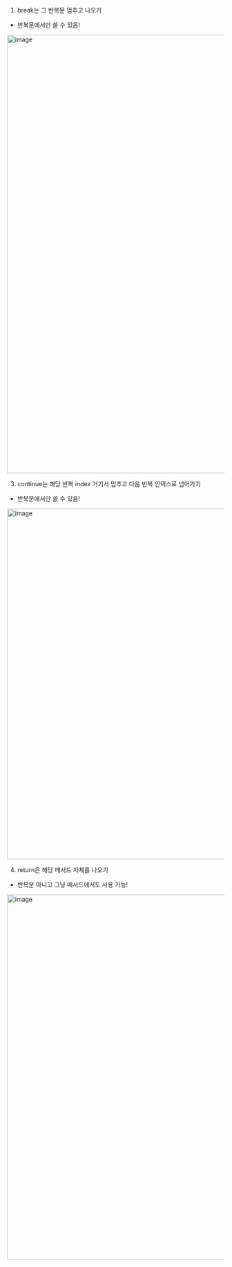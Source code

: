 1. break는 그 반복문 멈추고 나오기
- 반복문에서만 쓸 수 있음!
<img width="1014" alt="image" src="https://github.com/skylar1220/wootech-final-test-study/assets/110809927/3d87f39a-22bb-4a06-95b6-d09f07e9022f">

3. continue는 해당 반복 index 거기서 멈추고 다음 반복 인덱스로 넘어가기
- 반복문에서만 쓸 수 있음!
<img width="811" alt="image" src="https://github.com/skylar1220/wootech-final-test-study/assets/110809927/b9dfb8c1-d8c8-4f28-a997-e19a0127cc83">


4. return은 해당 메서드 자체를 나오기
- 반복문 아니고 그냥 메서드에서도 사용 가능!
<img width="845" alt="image" src="https://github.com/skylar1220/wootech-final-test-study/assets/110809927/a362a4d8-2d1b-4d22-96b0-d76cc745d55d">
